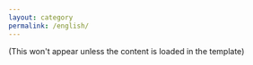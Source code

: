 ```yaml
---
layout: category
permalink: /english/
---
```


(This won't appear unless the content is loaded in the template)